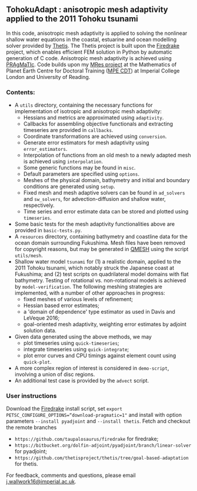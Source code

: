 ## TohokuAdapt : anisotropic mesh adaptivity applied to the 2011 Tohoku tsunami ##

In this code, anisotropic mesh adaptivity is applied to solving the nonlinear shallow water equations in the coastal, 
estuarine and ocean modelling solver provided by [Thetis][1]. The Thetis project is built upon the [Firedrake][2]
project, which enables efficient FEM solution in Python by automatic generation of C code. Anisotropic mesh adaptivity
is achieved using [PRAgMaTIc][3]. Code builds upon my [MRes project][4] at the Mathematics of Planet Earth Centre for 
Doctoral Training ([MPE CDT][5]) at Imperial College London and University of Reading.

### Contents:
* A ``utils`` directory, containing the necessary functions for implementation of isotropic and anisotropic mesh
adaptivity:
    * Hessians and metrics are approximated using ``adaptivity``.
    * Callbacks for assembling objective functionals and extracting timeseries are provided in ``callbacks``.
    * Coordinate transformations are achieved using ``conversion``.
    * Generate error estimators for mesh adaptivity using ``error_estimators``.
    * Interpolation of functions from an old mesh to a newly adapted mesh is achieved using ``interpolation``.
    * Some generic functions may be found in ``misc``.
    * Default parameters are specified using ``options``.
    * Meshes of the physical domain, bathymetry and initial and boundary conditions are generated using ``setup``.
    * Fixed mesh and mesh adaptive solvers can be found in ``ad_solvers`` and ``sw_solvers``, for advection-diffusion
    and shallow water, respectively.
    * Time series and error estimate data can be stored and plotted using ``timeseries``.
* Some basic tests for the mesh adaptivity functionalities above are provided in ``basic-tests.py``.
* A ``resources`` directory, containing bathymetry and coastline data for the ocean domain surrounding Fukushima. Mesh
files have been removed for copyright reasons, but may be generated in [QMESH][6] using the script ``utils/mesh``.
* Shallow water model ``tsunami`` for (1) a realistic domain, applied to the 2011 
Tohoku tsunami, which notably struck the Japanese coast at Fukushima; and (2) test scripts on quadrilateral model 
domains with flat bathymetry. Testing of rotational vs. non-rotational models is achieved by ``model-verification``.
The following meshing strategies are implemented, with a number of other approaches in progress:
    * fixed meshes of various levels of refinement;
    * Hessian based error estimates;
    * a 'domain of dependence' type estimator as used in Davis and LeVeque 2016;
    * goal-oriented mesh adaptivity, weighting error estimates by adjoint solution data.
* Given data generated using the above methods, we may
    * plot timeseries using ``quick-timeseries``;
    * integrate timeseries using ``quick-integrate``; 
    * plot error curves and CPU timings against element count using ``quick-plot``.
* A more complex region of interest is considered in ``demo-script``, involving a union of disc regions.
* An additional test case is provided by the ``advect`` script.
    
### User instructions

Download the [Firedrake][1] install script, set ``export PETSC_CONFIGURE_OPTIONS=“download-pragmatic=1"`` and install 
with option parameters ``--install pyadjoint`` and ``--install thetis``. Fetch and checkout the remote branches 
* ``https://github.com/taupalosaurus/firedrake`` for firedrake;
* ``https://bitbucket.org/dolfin-adjoint/pyadjoint/branch/linear-solver`` for pyadjoint;
* ``https://github.com/thetisproject/thetis/tree/goal-based-adaptation`` for thetis.

For feedback, comments and questions, please email j.wallwork16@imperial.ac.uk.

[1]: http://thetisproject.org/index.html "Thetis"
[2]: http://firedrakeproject.org/ "Firedrake"
[3]: https://github.com/meshadaptation/pragmatic "PRAgMaTIc"
[4]: https://github.com/jwallwork23/MResProject "MRes project"
[5]: http://mpecdt.org "MPE CDT"
[6]: http://www.qmesh.org "QMESH"